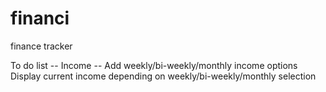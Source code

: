 # financi
finance tracker

To do list
-- Income -- 
Add weekly/bi-weekly/monthly income options
Display current income depending on weekly/bi-weekly/monthly selection